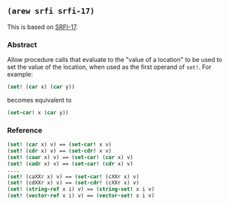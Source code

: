 
## `(arew srfi srfi-17)`

This is based on [SRFI-17](https://srfi.schemers.org/srfi-17/).

### Abstract

Allow procedure calls that evaluate to the "value of a location" to be
used to set the value of the location, when used as the first operand
of `set!`. For example:

```scheme
(set! (car x) (car y))
```

becomes equivalent to

```scheme
(set-car! x (car y))
```

### Reference

```scheme
(set! (car x) v) == (set-car! x v)
(set! (cdr x) v) == (set-cdr! x v)
(set! (caar x) v) == (set-car! (car x) v)
(set! (cadr x) v) == (set-car! (cdr x) v)
....
(set! (caXXr x) v) == (set-car! (cXXr x) v)
(set! (cdXXr x) v) == (set-cdr! (cXXr x) v)
(set! (string-ref x i) v) == (string-set! x i v)
(set! (vector-ref x i) v) == (vector-set! x i v)
```
